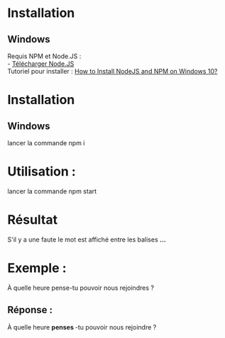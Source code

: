 # Installation
## Windows
Requis NPM et Node.JS :  
    - [Télécharger Node.JS](https://nodejs.org/en/)    
Tutoriel pour installer : [How to Install NodeJS and NPM on Windows 10?](https://www.youtube.com/watch?v=X-FPCwZFU_8)

# Installation
## Windows
lancer la commande npm i

# Utilisation : 
lancer la commande npm start

# Résultat
S'il y a une faute le mot est affiché entre les balises <B> ... </B>

# Exemple : 
À quelle heure pense-tu pouvoir nous rejoindres ?

## Réponse : 
À quelle heure  <B> penses </B> -tu pouvoir nous rejoindre ?
